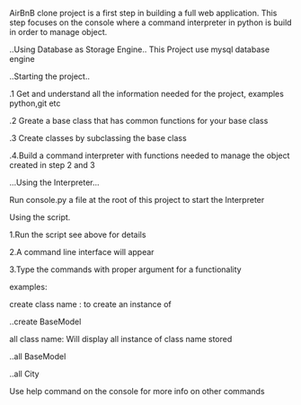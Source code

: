 AirBnB clone project is a first step in 
building a full web application.
This step focuses on the console 
where a command interpreter in python is
build in order to manage object.

..Using Database as Storage Engine..
This Project use mysql database engine

..Starting the project.. 

.1 Get and understand all the information needed 
for the project, examples python,git etc

.2 Greate a base class that has common functions
for your base class

.3 Create classes by subclassing the base class 

.4.Build a command interpreter with functions needed to manage
the object created in step 2 and 3

...Using the Interpreter...

Run console.py a file at the root of this project to
start  the Interpreter


Using the script.

1.Run the script see above for details

2.A command line interface will appear

3.Type the commands with proper argument for a functionality

examples:

create class name : to create an instance of <class name>

..create BaseModel


all class name: Will display all instance of class name stored

..all BaseModel


..all City

Use help command on the  console for more info on other commands


